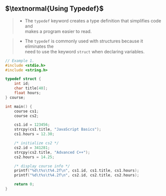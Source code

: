 ## $\textnormal{Using Typedef}$

> - The `typedef` keyword creates a type definition that simplifies code and <br />
    makes a program easier to read.

> - The `typedef` is commonly used with structures because it eliminates the <br />
    need to use the keyword `struct` when declaring variables.

```c
// Example 1.
#include <stdio.h>
#include <string.h>

typedef struct {
    int id;
    char title[40];
    float hours;
} course;

int main() {
    course cs1;
    course cs2;

    cs1.id = 123456;
    strcpy(cs1.title, "JavaScript Basics");
    cs1.hours = 12.30;

    /* initialize cs2 */
    cs2.id = 341281;
    strcpy(cs2.title, "Advanced C++");
    cs2.hours = 14.25;

    /* display course info */
    printf("%d\t%s\t%4.2f\n", cs1.id, cs1.title, cs1.hours);
    printf("%d\t%s\t%4.2f\n", cs2.id, cs2.title, cs2.hours);

    return 0;
}
```
